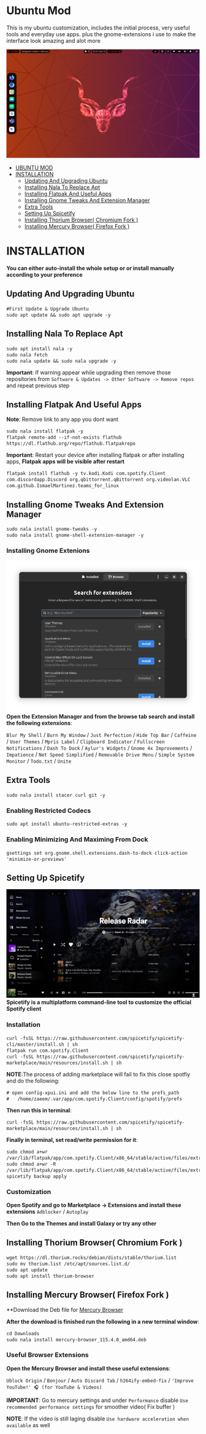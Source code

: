   <!-- MANPAGE: BEGIN EXCLUDED SECTION -->
# Ubuntu Mod
This is my ubuntu customization, includes the initial process, very useful tools and everyday use apps. plus the gnome-extensions i use to make the interface look amazing and alot more
<div align="center">

[![Ubuntu-Mod](https://github.com/zaeemali272/Ubuntu-Mod/blob/main/imgs/main.png)](#readme)

</div>
<!-- MANPAGE: END EXCLUDED SECTION -->

<!-- MANPAGE: BEGIN EXCLUDED SECTION -->
* [UBUNTU MOD](#ubuntu-mod)
* [INSTALLATION](#installation)
    * [Updating And Upgrading Ubuntu](#updating-and-upgrading-ubuntu)
    * [Installing Nala To Replace Apt](#installing-nala-to-replace-apt)
    * [Installing Flatpak And Useful Apps](#installing-flatpak-and-useful-apps)
    * [Installing Gnome Tweaks And Extension Manager](#installing-gnome-tweaks-and-extension-manager)
    * [Extra Tools](#extra-tools)
    * [Setting Up Spicetify](#setting-up-spicetify)
    * [Installing Thorium Browser( Chromium Fork )](#installing-thorium-browser-chromium-fork-)
    * [Installing Mercury Browser( Firefox Fork )](#installing-mercury-browser-firefox-fork-)

<!-- MANPAGE: END EXCLUDED SECTION -->

# INSTALLATION
**You can either auto-install the whole setup or or install manually according to your preference**

## Updating And Upgrading Ubuntu
```
#First Update & Upgrade Ubuntu
sudo apt update && sudo apt upgrade -y

```

## Installing Nala To Replace Apt
```
sudo apt install nala -y
sudo nala fetch
sudo nala update && sudo nala upgrade -y
```

**Important**: If warning appear while upgrading then remove those repositories from  `Software & Updates -> Other Software -> Remove repos` and repeat previous step

## Installing Flatpak And Useful Apps
**Note**: Remove link to any app you dont want
```
sudo nala install flatpak -y
flatpak remote-add --if-not-exists flathub https://dl.flathub.org/repo/flathub.flatpakrepo
```
**Important**: Restart your device after installing flatpak or after installing apps, **Flatpak apps will be visible after restart**

```
flatpak install flathub -y tv.kodi.Kodi com.spotify.Client com.discordapp.Discord org.qbittorrent.qBittorrent org.videolan.VLC com.github.IsmaelMartinez.teams_for_linux
```

## Installing Gnome Tweaks And Extension Manager
```
sudo nala install gnome-tweaks -y
sudo nala install gnome-shell-extension-manager -y
```

### Installing Gnome Extenions
![Extension-manager](https://github.com/zaeemali272/Ubuntu-Mod/blob/main/imgs/extension-manager.png)
**Open the Extension Manager and from the browse tab search and install the following extenxions**:

`Blur My Shell` / `Burn My Window`  / `Just Perfection` / `Hide Top Bar` / `Caffeine` / `User Themes` / `Mpris Label` / `Clipboard Indicator` / `Fullscreen Notifications` / `Dash To Dock` / `Aylur's Widgets` / `Gnome 4x Improvements` / `Impatience` / `Net Speed Simplified` / `Removable Drive Menu` / `Simple System Monitor` / `Todo.txt` / `Unite`

## Extra Tools
```
sudo nala install stacer curl git -y
```

### Enabling Restricted Codecs
```
sudo apt install ubuntu-restricted-extras -y
```

### Enabling Minimizing And Maximing From Dock
```
gsettings set org.gnome.shell.extensions.dash-to-dock click-action 'minimize-or-previews'
```

## Setting Up Spicetify
![Spicetify](https://github.com/zaeemali272/Ubuntu-Mod/blob/main/imgs/spicetify.png)
**Spicetify is a multiplatform command-line tool to customize the official Spotify client**

### Installation
```
curl -fsSL https://raw.githubusercontent.com/spicetify/spicetify-cli/master/install.sh | sh
flatpak run com.spotify.Client
curl -fsSL https://raw.githubusercontent.com/spicetify/spicetify-marketplace/main/resources/install.sh | sh
```
**NOTE**:The process of adding marketplace will fail to fix this close spotfiy and do the following:

```
# open config-xpui.ini and add the below line to the prefs_path
#   /home/zaeem/.var/app/com.spotify.Client/config/spotify/prefs
```

**Then run this in terminal**:
```
curl -fsSL https://raw.githubusercontent.com/spicetify/spicetify-marketplace/main/resources/install.sh | sh
```

**Finally in terminal, set read/write permission for it**:
```
sudo chmod a+wr /var/lib/flatpak/app/com.spotify.Client/x86_64/stable/active/files/extra/share/spotify
sudo chmod a+wr -R /var/lib/flatpak/app/com.spotify.Client/x86_64/stable/active/files/extra/share/spotify/Apps
spicetify backup apply
```

### Customization
**Open Spotify and go to Marketplace -> Extensions and install these extensions**
`Adblocker` / `Autoplay`

**Then Go to the Themes and install Galaxy or try any other**


## Installing Thorium Browser( Chromium Fork )
```
wget https://dl.thorium.rocks/debian/dists/stable/thorium.list
sudo mv thorium.list /etc/apt/sources.list.d/
sudo apt update
sudo apt install thorium-browser
```

## Installing Mercury Browser( Firefox Fork )
**Download the Deb file for [Mercury Browser](https://github.com/Alex313031/Mercury/releases/download/v.115.4.0/mercury-browser_115.4.0_amd64.deb)


**After the download is finished run the following in a new terminal window**:
```
cd Downloads
sudo nala install mercury-browser_115.4.0_amd64.deb
```

### Useful Browser Extensions
**Open the Mercury Browser and install these useful extensions**:

`Ublock Origin` / `Bonjour` / `Auto Discard Tab` / `h264ify-embed-fix` / `'Improve YouTube!' 🎧 (for YouTube & Videos)`

**IMPORTANT**: Go to mercury settings and under `Performance` disable `Use recommended performance settings` for smoother video( Fix buffer )

**NOTE**: If the video is still laging disable `Use hardware acceleration when available` as well





